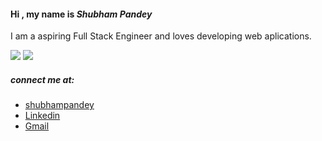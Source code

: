 #### Hi , my name is  *Shubham Pandey* 
I am a aspiring Full Stack Engineer and loves developing web aplications.


  <img src="https://github-readme-stats.vercel.app/api?username=shubhampandeyhld&count_private=true&show_icons=true">


<img  src="https://github-readme-stats.vercel.app/api/top-langs/?username=shubhampandeyhld">

  ##### connect me at:
  - [shubhampandey](www.shubhampandey.cf)
  - [Linkedin](htppdc)
  - [Gmail](mailto:dc)




